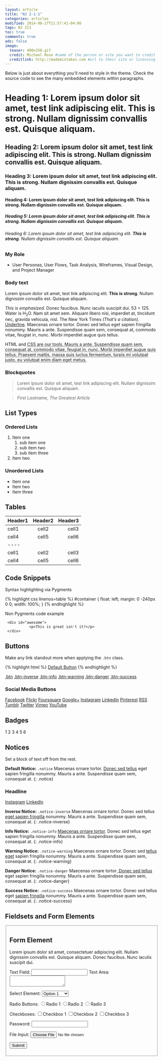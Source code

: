 ```yaml
---
layout: article
title: "NJ 2-1-1"
categories: articles
modified: 2014-08-27T11:57:41-04:00
tags: NJ 211
toc: true
comments: true
ads: false
image:
  teaser: 400x250.gif
  credit: Michael Rose #name of the person or site you want to credit
  creditlink: http://mademistakes.com #url to their site or licensing
---
```


Below is just about everything you'll need to style in the theme. Check the source code to see the many embedded elements within paragraphs.

# Heading 1: Lorem ipsum dolor sit amet, test link adipiscing elit. **This is strong**. Nullam dignissim convallis est. Quisque aliquam.

## Heading 2: Lorem ipsum dolor sit amet, test link adipiscing elit. **This is strong**. Nullam dignissim convallis est. Quisque aliquam.

### Heading 3: Lorem ipsum dolor sit amet, test link adipiscing elit. **This is strong**. Nullam dignissim convallis est. Quisque aliquam.

#### Heading 4: Lorem ipsum dolor sit amet, test link adipiscing elit. **This is strong**. Nullam dignissim convallis est. Quisque aliquam.

##### Heading 5: Lorem ipsum dolor sit amet, test link adipiscing elit. **This is strong**. Nullam dignissim convallis est. Quisque aliquam.

###### Heading 6: Lorem ipsum dolor sit amet, test link adipiscing elit. **This is strong**. Nullam dignissim convallis est. Quisque aliquam.

### My Role

* User Personas, User Flows, Task Analysis, Wireframes, Visual Design, and Project Manager 

### Body text

Lorem ipsum dolor sit amet, test link adipiscing elit. **This is strong**. Nullam dignissim convallis est. Quisque aliquam.

*This is emphasized*. Donec faucibus. Nunc iaculis suscipit dui. 53 = 125. Water is H<sub>2</sub>O. Nam sit amet sem. Aliquam libero nisi, imperdiet at, tincidunt nec, gravida vehicula, nisl. The New York Times <cite>(That’s a citation)</cite>. <u>Underline</u>. Maecenas ornare tortor. Donec sed tellus eget sapien fringilla nonummy. Mauris a ante. Suspendisse quam sem, consequat at, commodo vitae, feugiat in, nunc. Morbi imperdiet augue quis tellus.

HTML and <abbr title="cascading stylesheets">CSS<abbr> are our tools. Mauris a ante. Suspendisse quam sem, consequat at, commodo vitae, feugiat in, nunc. Morbi imperdiet augue quis tellus. Praesent mattis, massa quis luctus fermentum, turpis mi volutpat justo, eu volutpat enim diam eget metus.

### Blockquotes

> Lorem ipsum dolor sit amet, test link adipiscing elit. Nullam dignissim convallis est. Quisque aliquam.

> <cite>First Lastname, *The Greatest Article*</cite>

## List Types

### Ordered Lists

1. Item one
      1. sub item one
      2. sub item two
      3. sub item three
2. Item two

### Unordered Lists

* Item one
* Item two
* Item three

## Tables

| Header1 | Header2 | Header3 |
|:--------|:-------:|--------:|
| cell1   | cell2   | cell3   |
| cell4   | cell5   | cell6   |
|----
| cell1   | cell2   | cell3   |
| cell4   | cell5   | cell6   |

## Code Snippets

Syntax highlighting via Pygments

{% highlight css linenos=table %}
#container {
     float: left; 
     margin: 0 -240px 0 0; 
     width: 100%;
}
{% endhighlight %}

Non Pygments code example

     <div id="awesome">
               <p>This is great isn't it?</p>
     </div>

## Buttons

Make any link standout more when applying the `.btn` class.

{% highlight html %}
<a href="#" class="btn">Default Button</a>
{% endhighlight %}

<a href="#" class="btn">.btn</a>
<a href="#" class="btn-inverse">.btn-inverse</a>
<a href="#" class="btn-info">.btn-info</a>
<a href="#" class="btn-warning">.btn-warning</a>
<a href="#" class="btn-danger">.btn-danger</a>
<a href="#" class="btn-success">.btn-success</a>

### Social Media Buttons

<a href="#" class="btn-social facebook"><i class="fa fa-facebook" aria-hidden="true"></i> Facebook</a>
<a href="#" class="btn-social flickr"><i class="fa fa-flickr" aria-hidden="true"></i> Flickr</a>
<a href="#" class="btn-social foursquare"><i class="fa fa-foursquare" aria-hidden="true"></i> Foursquare</a>
<a href="#" class="btn-social google-plus"><i class="fa fa-google-plus" aria-hidden="true"></i> Google+</a>
<a href="#" class="btn-social instagram"><i class="fa fa-instagram" aria-hidden="true"></i> Instagram</a>
<a href="#" class="btn-social linkedin"><i class="fa fa-linkedin" aria-hidden="true"></i> LinkedIn</a>
<a href="#" class="btn-social pinterest"><i class="fa fa-pinterest" aria-hidden="true"></i> Pinterest</a>
<a href="#" class="btn-social rss"><i class="fa fa-rss" aria-hidden="true"></i> RSS</a>
<a href="#" class="btn-social tumblr"><i class="fa fa-tumblr" aria-hidden="true"></i> Tumblr</a>
<a href="#" class="btn-social twitter"><i class="fa fa-twitter" aria-hidden="true"></i> Twitter</a>
<a href="#" class="btn-social vimeo"><i class="fa fa-vimeo-square" aria-hidden="true"></i> Vimeo</a>
<a href="#" class="btn-social youtube"><i class="fa fa-youtube" aria-hidden="true"></i> YouTube</a>

## Badges

<div class="badges">
     <span class="badge">1</span>
     <span class="badge inverse">2</span>
     <span class="badge info">3</span>
     <span class="badge warning">4</span>
     <span class="badge danger">5</span>
     <span class="badge success">6</span>
</div>

## Notices

Set a block of text off from the rest.

**Default Notice:** `.notice` Maecenas ornare tortor. [Donec sed tellus]() eget sapien fringilla nonummy. Mauris a ante. Suspendisse quam sem, consequat at.
{: .notice}

<div class="notice">
     <h3>Headline</h3>
     <div class="inline-btn">
          <a href="#" class="btn-social instagram"><i class="fa fa-instagram" aria-hidden="true"></i> Instagram</a>
          <a href="#" class="btn-social linkedin"><i class="fa fa-linkedin" aria-hidden="true"></i> LinkedIn</a>
     </div><!-- /.inline-btn -->
</div><!-- /.notice -->

**Inverse Notice:** `.notice-inverse` Maecenas ornare tortor. Donec sed tellus [eget sapien fringilla]() nonummy. Mauris a ante. Suspendisse quam sem, consequat at.
{: .notice-inverse}

**Info Notice:** `.notice-info` [Maecenas ornare tortor](). Donec sed tellus eget sapien fringilla nonummy. Mauris a ante. Suspendisse quam sem, consequat at.
{: .notice-info}

**Warning Notice:** `.notice-warning` Maecenas ornare tortor. Donec sed [tellus eget]() sapien fringilla nonummy. Mauris a ante. Suspendisse quam sem, consequat at.
{: .notice-warning}

**Danger Notice:** `.notice-danger` Maecenas ornare tortor.[ Donec sed tellus]() eget sapien fringilla nonummy. Mauris a ante. Suspendisse quam sem, consequat at.
{: .notice-danger}

**Success Notice:** `.notice-success` Maecenas ornare tortor. Donec sed tellus eget [sapien fringilla]() nonummy. Mauris a ante. Suspendisse quam sem, consequat at.
{: .notice-success}

## Fieldsets and Form Elements

<fieldset>
     <form>
          <h2>Form Element</h2>
          <p>Lorem ipsum dolor sit amet, consectetuer adipiscing elit. Nullam dignissim convallis est. Quisque aliquam. Donec faucibus. Nunc iaculis suscipit dui.</p>
          <label for="text_field">Text Field:</label>
          <input type="text" id="text_field" />
          <label for="text_area">Text Area:</label>
          <textarea id="text_area"></textarea>
          <p>
               <label for="select_element">Select Element:</label>
               <select name="select_element">
                    <optgroup label="Option Group 1">
                         <option value="1">Option 1</option>
                         <option value="2">Option 2</option>
                         <option value="3">Option 3</option>
                    </optgroup>
                    <optgroup label="Option Group 2">
                         <option value="1">Option 1</option>
                         <option value="2">Option 2</option>
                         <option value="3">Option 3</option>
                    </optgroup>
               </select>
          </p>
          <p>
               <label for="radio_buttons">Radio Buttons:</label>
               <label><input type="radio" class="radio" name="radio_button" value="radio_1" />Radio 1</label>
               <label><input type="radio" class="radio" name="radio_button" value="radio_2" />Radio 2</label>
               <label><input type="radio" class="radio" name="radio_button" value="radio_3" />Radio 3</label>
          </p>
          <p>
               <label for="checkboxes">Checkboxes:</label>
               <label><input type="checkbox" class="checkbox" name="checkboxes" value="check_1" />Checkbox 1</label>
               <label><input type="checkbox" class="checkbox" name="checkboxes" value="check_2" />Checkbox 2</label>
               <label><input type="checkbox" class="checkbox" name="checkboxes" value="check_3" />Checkbox 3</label>
          </p>
          <p>
               <label for="password">Password:</label>
               <input type="password" class="password" name="password" />
          </p>
          <p>
               <label for="file">File Input:</label>
               <input type="file" class="file" name="file" />
          </p>
          <p>
               <input class="btn" type="submit" value="Submit" />
          </p>
     </form>
</fieldset>

